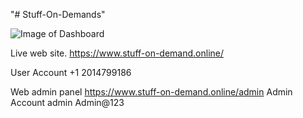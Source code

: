 "# Stuff-On-Demands" 


![Image of Dashboard](https://github.com/forwcj517/Stuff-On-Demands/dashboard.png)


Live web site. 
https://www.stuff-on-demand.online/

User Account
+1 2014799186


Web admin panel
https://www.stuff-on-demand.online/admin
Admin Account
admin
Admin@123



